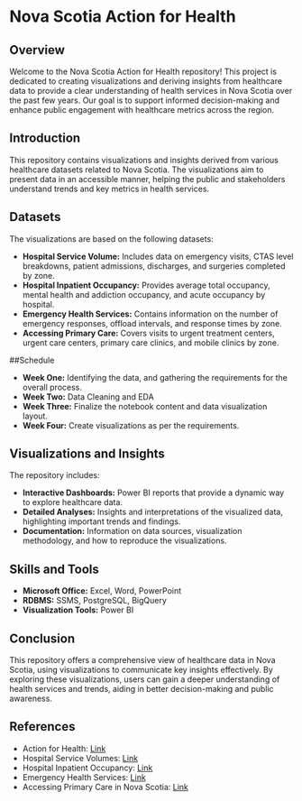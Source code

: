 # Nova Scotia Action for Health

## Overview

Welcome to the Nova Scotia Action for Health repository! This project is dedicated to creating visualizations and deriving insights from healthcare data to provide a clear understanding of health services in Nova Scotia over the past few years. Our goal is to support informed decision-making and enhance public engagement with healthcare metrics across the region.

## Introduction

This repository contains visualizations and insights derived from various healthcare datasets related to Nova Scotia. The visualizations aim to present data in an accessible manner, helping the public and stakeholders understand trends and key metrics in health services.

## Datasets

The visualizations are based on the following datasets:

- **Hospital Service Volume:** Includes data on emergency visits, CTAS level breakdowns, patient admissions, discharges, and surgeries completed by zone.
- **Hospital Inpatient Occupancy:** Provides average total occupancy, mental health and addiction occupancy, and acute occupancy by hospital.
- **Emergency Health Services:** Contains information on the number of emergency responses, offload intervals, and response times by zone.
- **Accessing Primary Care:** Covers visits to urgent treatment centers, urgent care centers, primary care clinics, and mobile clinics by zone.

##Schedule
- **Week One:** Identifying the data, and gathering the requirements for the overall process.
- **Week Two:** Data Cleaning and EDA
- **Week Three:** Finalize the notebook content and data visualization layout.
- **Week Four:** Create visualizations as per the requirements.
  
## Visualizations and Insights

The repository includes:

- **Interactive Dashboards:** Power BI reports that provide a dynamic way to explore healthcare data.
- **Detailed Analyses:** Insights and interpretations of the visualized data, highlighting important trends and findings.
- **Documentation:** Information on data sources, visualization methodology, and how to reproduce the visualizations.

## Skills and Tools

- **Microsoft Office:** Excel, Word, PowerPoint
- **RDBMS:** SSMS, PostgreSQL, BigQuery
- **Visualization Tools:** Power BI

## Conclusion

This repository offers a comprehensive view of healthcare data in Nova Scotia, using visualizations to communicate key insights effectively. By exploring these visualizations, users can gain a deeper understanding of health services and trends, aiding in better decision-making and public awareness.

## References

- Action for Health: [Link](https://data.novascotia.ca/Health-and-Wellness/Action-for-Health/m9ng-y7cu/about_data)
- Hospital Service Volumes: [Link](https://data.novascotia.ca/Health-and-Wellness/Hospital-Service-Volumes/ffed-x8cd/about_data)
- Hospital Inpatient Occupancy: [Link](https://data.novascotia.ca/Health-and-Wellness/Hospital-Inpatient-Occupancy/upev-srp2/about_data)
- Emergency Health Services: [Link](https://data.novascotia.ca/Health-and-Wellness/Emergency-Health-Services/t6ji-2pf6/about_data)
- Accessing Primary Care in Nova Scotia: [Link](https://data.novascotia.ca/Health-and-Wellness/Accessing-Primary-Care-in-Nova-Scotia/fac5-58sq/about_data)
